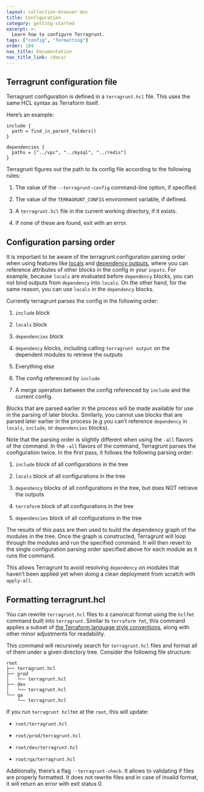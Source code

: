 ```yaml
---
layout: collection-browser-doc
title: Configuration
category: getting-started
excerpt: >-
  Learn how to configure Terragrunt.
tags: ["config", "formatting"]
order: 104
nav_title: Documentation
nav_title_link: /docs/
---
```


## Terragrunt configuration file

Terragrunt configuration is defined in a `terragrunt.hcl` file. This uses the same HCL syntax as Terraform itself.

Here’s an example:

``` hcl
include {
  path = find_in_parent_folders()
}

dependencies {
  paths = ["../vpc", "../mysql", "../redis"]
}
```

Terragrunt figures out the path to its config file according to the following rules:

1.  The value of the `--terragrunt-config` command-line option, if specified.

2.  The value of the `TERRAGRUNT_CONFIG` environment variable, if defined.

3.  A `terragrunt.hcl` file in the current working directory, if it exists.

4.  If none of these are found, exit with an error.

## Configuration parsing order

It is important to be aware of the terragrunt configuration parsing order when using features like [locals](../../_docs/02_features/locals.md) and [dependency outputs](../../_use-cases/execute-terraform-commands-on-multiple-modules-at-once.md#passing-outputs-between-modules), where you can reference attributes of other blocks in the config in your `inputs`. For example, because `locals` are evaluated before `dependency` blocks, you can not bind outputs from `dependency` into `locals`. On the other hand, for the same reason, you can use `locals` in the `dependency` blocks.

Currently terragrunt parses the config in the following order:

1.  `include` block

2.  `locals` block

3.  `dependencies` block

4.  `dependency` blocks, including calling `terragrunt output` on the dependent modules to retrieve the outputs

5.  Everything else

6.  The config referenced by `include`

7.  A merge operation between the config referenced by `include` and the current config.

Blocks that are parsed earlier in the process will be made available for use in the parsing of later blocks. Similarly, you cannot use blocks that are parsed later earlier in the process (e.g you can’t reference `dependency` in `locals`, `include`, or `dependencies` blocks).

Note that the parsing order is slightly different when using the `-all` flavors of the command. In the `-all` flavors of the command, Terragrunt parses the configuration twice. In the first pass, it follows the following parsing order:

1.  `include` block of all configurations in the tree

2.  `locals` block of all configurations in the tree

3.  `dependency` blocks of all configurations in the tree, but does NOT retrieve the outputs

4.  `terraform` block of all configurations in the tree

5.  `dependencies` block of all configurations in the tree

The results of this pass are then used to build the dependency graph of the modules in the tree. Once the graph is constructed, Terragrunt will loop through the modules and run the specified command. It will then revert to the single configuration parsing order specified above for each module as it runs the command.

This allows Terragrunt to avoid resolving `dependency` on modules that haven’t been applied yet when doing a clean deployment from scratch with `apply-all`.

## Formatting terragrunt.hcl

You can rewrite `terragrunt.hcl` files to a canonical format using the `hclfmt` command built into `terragrunt`. Similar to `terraform fmt`, this command applies a subset of [the Terraform language style conventions](https://www.terraform.io/docs/configuration/style.html), along with other minor adjustments for readability.

This command will recursively search for `terragrunt.hcl` files and format all of them under a given directory tree. Consider the following file structure:

    root
    ├── terragrunt.hcl
    ├── prod
    │   └── terragrunt.hcl
    ├── dev
    │   └── terragrunt.hcl
    └── qa
        └── terragrunt.hcl

If you run `terragrunt hclfmt` at the `root`, this will update:

  - `root/terragrunt.hcl`

  - `root/prod/terragrunt.hcl`

  - `root/dev/terragrunt.hcl`

  - `root/qa/terragrunt.hcl`

Additionally, there’s a flag `--terragrunt-check`. It allows to validating if files are properly formatted. It does not rewrite files and in case of invalid format, it will return an error with exit status 0.
